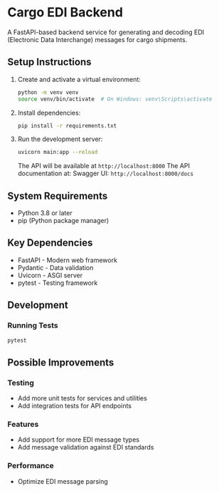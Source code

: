 # Cargo EDI Backend

A FastAPI-based backend service for generating and decoding EDI (Electronic Data Interchange) messages for cargo shipments.

## Setup Instructions

1. Create and activate a virtual environment:
   ```bash
   python -m venv venv
   source venv/bin/activate  # On Windows: venv\Scripts\activate
   ```

2. Install dependencies:
   ```bash
   pip install -r requirements.txt
   ```

3. Run the development server:
   ```bash
   uvicorn main:app --reload
   ```
   The API will be available at `http://localhost:8000`
   The API documentation at: Swagger UI: `http://localhost:8000/docs`

## System Requirements

- Python 3.8 or later
- pip (Python package manager)


## Key Dependencies

- FastAPI - Modern web framework
- Pydantic - Data validation
- Uvicorn - ASGI server
- pytest - Testing framework

## Development

### Running Tests
```bash
pytest
```

## Possible Improvements

### Testing
- Add more unit tests for services and utilities
- Add integration tests for API endpoints

### Features
- Add support for more EDI message types
- Add message validation against EDI standards

### Performance
- Optimize EDI message parsing
